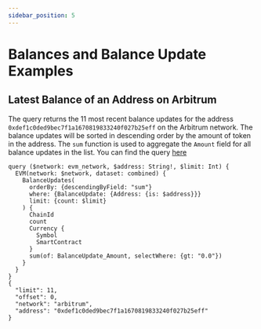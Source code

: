 ```yaml
---
sidebar_position: 5
---
```


# Balances and Balance Update Examples

## Latest Balance of an Address on Arbitrum

The query returns the 11 most recent balance updates for the address `0xdef1c0ded9bec7f1a1670819833240f027b25eff` on the Arbitrum network. The balance updates will be sorted in descending order by the amount of token in the address.
The `sum` function is used to aggregate the `Amount` field for all balance updates in the list.
You can find the query [here](https://ide.bitquery.io/Address-balance-on-Arbitrum)

```
query ($network: evm_network, $address: String!, $limit: Int) {
  EVM(network: $network, dataset: combined) {
    BalanceUpdates(
      orderBy: {descendingByField: "sum"}
      where: {BalanceUpdate: {Address: {is: $address}}}
      limit: {count: $limit}
    ) {
      ChainId
      count
      Currency {
        Symbol
        SmartContract
      }
      sum(of: BalanceUpdate_Amount, selectWhere: {gt: "0.0"})
    }
  }
}
{
  "limit": 11,
  "offset": 0,
  "network": "arbitrum",
  "address": "0xdef1c0ded9bec7f1a1670819833240f027b25eff"
}

```
